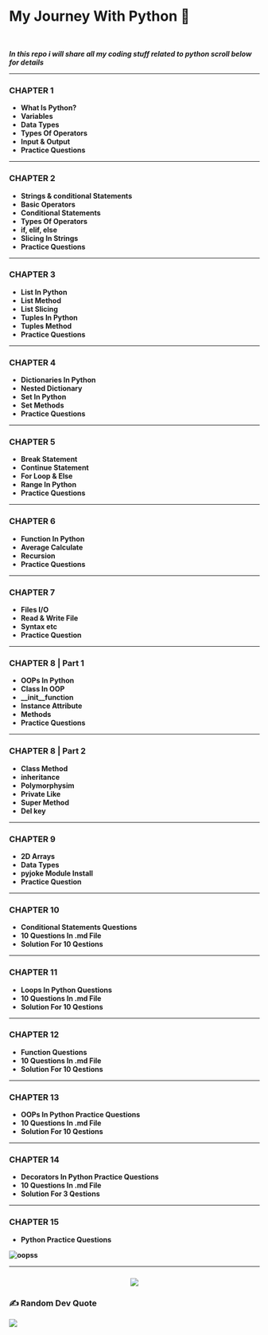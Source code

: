 # My Journey With Python 💚
<br>

<b><i><p>In this repo i will share all my coding stuff related to python scroll below for details</p></i></b>

<hr>
<h3>CHAPTER 1</h3>
<b><ul>
<li>What Is Python?</li>
<li>Variables</li>
<li>Data Types</li>
<li>Types Of Operators</li>
<li>Input & Output</li>
<li>Practice Questions</li>
</ul>
<hr></b>

<h3>CHAPTER 2</h3>
<b><ul>
<li>Strings & conditional Statements</li>
<li>Basic Operators</li>
<li>Conditional Statements</li>
<li>Types Of Operators</li>
<li>if, elif, else</li>
<li>Slicing In Strings</li>
<li>Practice Questions</li>
</ul>
<hr></b>

<h3>CHAPTER 3</h3>
<b><ul>
<li>List In Python</li>
<li>List Method</li>
<li>List Slicing </li>
<li>Tuples In Python</li>
<li>Tuples Method</li>
<li>Practice Questions</li>
</ul>
<hr></b>
<h3>CHAPTER 4</h3>
<b><ul>
<li>Dictionaries In Python</li>
<li>Nested Dictionary</li>
<li>Set In Python</li>
<li>Set Methods</li>
<li>Practice Questions</li>
</ul>
<hr></b>
<h3>CHAPTER 5</h3>
<b><ul>
<li>Break Statement</li>
<li>Continue Statement</li>
<li>For Loop & Else </li>
<li>Range In Python</li>
<li>Practice Questions</li>
</ul>
<hr></b>
<h3>CHAPTER 6</h3>
<b><ul>
<li>Function In Python</li>
<li>Average Calculate</li>
<li>Recursion</li>
<li>Practice Questions</li>
</ul>
<hr></b>
<h3>CHAPTER 7</h3>
<b><ul>
<li>Files I/O</li>
<li>Read & Write File</li>
<li>Syntax etc</li>
<li>Practice Question</li>

</ul>
<hr></b>
<h3>CHAPTER 8 | Part 1 </h3>
<b><ul>
<li>OOPs In Python</li>
<li>Class In OOP</li>
<li>__init__function</li>
<li>Instance Attribute</li>
<li>Methods</li>
<li>Practice Questions</li>
</ul>
<hr></b>
<h3>CHAPTER 8 | Part 2</h3>
<b><ul>
<li>Class Method</li>
<li>inheritance </li>
<li>Polymorphysim</li>
<li>Private Like</li>
<li>Super Method</li>
<li>Del key</li>
</ul>
<hr></b>
<h3>CHAPTER 9</h3>
<b><ul>
<li>2D Arrays</li>
<li>Data Types</li>
<li>pyjoke Module Install</li>
<li>Practice Question</li>
</ul>
<hr></b>
<h3>CHAPTER 10</h3>
<b><ul>
<li>Conditional Statements Questions</li>
<li>10 Questions In .md File</li>
<li>Solution For 10 Qestions</li>
</ul>
<hr></b>
<h3>CHAPTER 11</h3>
<b><ul>
<li> Loops In Python Questions</li>
<li>10 Questions In .md File</li>
<li>Solution For 10 Qestions</li>
</ul>
<hr></b>
<h3>CHAPTER 12</h3>
<b><ul>
<li>Function Questions</li>
<li>10 Questions In .md File</li>
<li>Solution For 10 Qestions</li>
</ul>
<hr></b>
<h3>CHAPTER 13</h3>
<b><ul>
<li>OOPs In Python Practice Questions</li>
<li>10 Questions In .md File</li>
<li>Solution For 10 Qestions</li>
</ul>
<hr></b>
<h3>CHAPTER 14</h3>
<b><ul>
<li>Decorators In Python Practice Questions</li>
<li>10 Questions In .md File</li>
<li>Solution For 3 Qestions</li>
</ul>
<hr></b>
<h3>CHAPTER 15</h3>
<b><ul>
<li>Python Practice Questions</li>
</ul>
  
![oopss](https://github.com/user-attachments/assets/9e173a49-9854-423e-80df-17fb48227f39)
<hr></b>


###

<div align="center">
  <img src="https://profile-counter.glitch.me/n4itr0-07/count.svg?"  />
</div>

###

### ✍️ Random Dev Quote
![](https://quotes-github-readme.vercel.app/api?type=horizontal&theme=radical)
